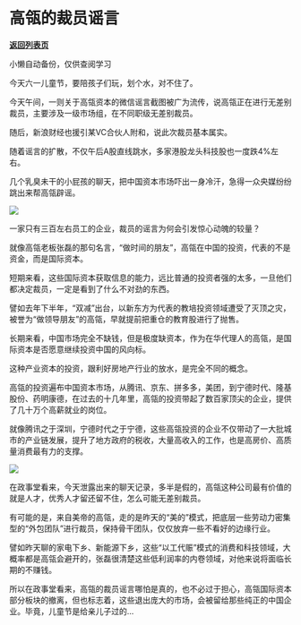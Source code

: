 # 高瓴的裁员谣言

[**返回列表页**](/gzh/政事堂2019)

小懒自动备份，仅供查阅学习

今天六一儿童节，要陪孩子们玩，划个水，对不住了。

今天午间，一则关于高瓴资本的微信谣言截图被广为流传，说高瓴正在进行无差别裁员，主要涉及一级市场组，在不同职级无差别裁员。  

随后，新浪财经也援引某VC合伙人附和，说此次裁员基本属实。  

随着谣言的扩散，不仅午后A股直线跳水，多家港股龙头科技股也一度跌4%左右。

几个乳臭未干的小屁孩的聊天，把中国资本市场吓出一身冷汗，急得一众央媒纷纷跳出来帮高瓴辟谣。

![](https://mmbiz.qpic.cn/mmbiz_jpg/rxhS23yu8cOCOwibzzK5fHX3t5AQaYsfvCnGIUdDFLxdHRypYFYq8QsEiawV9rCaUGIf7EbpEM9m54wxDBDsywibw/640?wx_fmt=jpeg)

一家只有三百左右员工的企业，裁员的谣言为何会引发惊心动魄的较量？  

就像高瓴老板张磊的那句名言，“做时间的朋友”，高瓴在中国的投资，代表的不是资金，而是国际资本。

短期来看，这些国际资本获取信息的能力，远比普通的投资者强的太多，一旦他们都决定裁员，一定是看到了什么不对劲的东西。  

譬如去年下半年，“双减”出台，以新东方为代表的教培投资领域遭受了灭顶之灾，被誉为“做领导朋友”的高瓴，早就提前把重仓的教育股进行了抛售。

长期来看，中国市场完全不缺钱，但是极度缺资本，作为在华代理人的高瓴，是国际资本是否愿意继续投资中国的风向标。

这种产业资本的投资，跟利好房地产行业的放水，是完全不同的概念。  

高瓴的投资遍布中国资本市场，从腾讯、京东、拼多多，美团，到宁德时代、隆基股份、药明康德，在过去的十几年里，高瓴的投资带起了数百家顶尖的企业，提供了几十万个高薪就业的岗位。

就像腾讯之于深圳，宁德时代之于宁德，这些高瓴投资的企业不仅带动了一大批城市的产业链发展，提升了地方政府的税收，大量高收入的工作，也是高房价、高质量消费最有力的支撑。

![](https://mmbiz.qpic.cn/mmbiz_jpg/rxhS23yu8cOCOwibzzK5fHX3t5AQaYsfvXaEAmawA6FG5sMQ7ubYcfdMibqAnhLecA5GibnDoYTgDCM10WnYthcOw/640?wx_fmt=jpeg)

在政事堂看来，今天泄露出来的聊天记录，多半是假的，高瓴这种公司最有价值的就是人才，优秀人才留还留不住，怎么可能无差别裁员。  

有可能的是，来自美帝的高瓴，走的是昨天的“美的”模式，把底层一些劳动力密集型的“外包团队”进行裁员，保持骨干团队，仅仅放弃一些不看好的边缘行业。  

譬如昨天聊的家电下乡、新能源下乡，这些“以工代赈”模式的消费和科技领域，大概率都是高瓴会避开的，张磊很清楚这些低利润率的内卷领域，对他来说将面临长期的不赚钱。  

所以在政事堂看来，高瓴的裁员谣言哪怕是真的，也不必过于担心，高瓴国际资本部分板块的撤离，但也标志着，这些退出庞大的市场，会被留给那些纯正的中国企业。毕竟，儿童节是给亲儿子过的...

